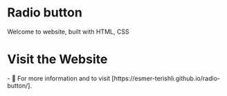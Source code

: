 <h1>Radio button</h1>
<p align="left">Welcome to website, built with HTML, CSS</p>

<h1>Visit the Website</h1>
- 📄 For more information and to visit [https://esmer-terishli.github.io/radio-button/].
